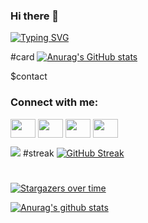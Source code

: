 ### Hi there 👋


[![Typing SVG](https://readme-typing-svg.demolab.com?font=Fira+Code&pause=1000&center=true&vCenter=true&multiline=true&width=435&lines=Hello%EF%BD%9E;I+LIKE+CODING%EF%BC%81;%E5%BC%B7%E5%8C%96%E5%AD%A6%E7%BF%92%E3%81%AB%E5%A4%A7%E5%A5%BD%E3%81%8D%EF%BC%81;%E6%B0%B8%E8%BF%9C%E5%96%9C%E6%AC%A2%E9%B2%A8%E9%B2%A8%EF%BC%81%EF%BC%81%EF%BC%81)](https://git.io/typing-svg)

#card
[![Anurag's GitHub stats](https://github-readme-stats.vercel.app/api?username=ruoyuGao)](https://github.com/anuraghazra/github-readme-stats)


$contact
<h3 align="left">Connect with me:</h3>
<p align="left">
<a href="your link" target="blank"><img align="center" src="https://cdn.jsdelivr.net/npm/simple-icons@3.0.1/icons/twitter.svg" alt="" height="30" width="40" /></a>
<a href="your link" target="blank"><img align="center" src="https://cdn.jsdelivr.net/npm/simple-icons@3.0.1/icons/linkedin.svg" alt="" height="30" width="40" /></a>
<a href="your link" target="blank"><img align="center" src="https://cdn.jsdelivr.net/npm/simple-icons@3.0.1/icons/instagram.svg" alt="" height="30" width="40" /></a>
<a href="your link" target="blank"><img align="center" src="https://cdn.jsdelivr.net/npm/simple-icons@3.0.1/icons/youtube.svg" alt="" height="30" width="40" /></a>
</p>

![](https://komarev.com/ghpvc/?username=your-github-ruoyuGao)
#streak
[![GitHub Streak](http://github-readme-streak-stats.herokuapp.com?user=ruoyuGao&theme=dark&disable_animations=true)](https://git.io/streak-stats)

#
[![Stargazers over time](https://starchart.cc/Naereen/badges.svg)](https://starchart.cc/Naereen/badges)

[![Anurag's github stats](https://github-readme-stats.vercel.app/api?username=ruoyuGao&theme=blue-green)](https://github.com/anuraghazra/github-readme-stats)
